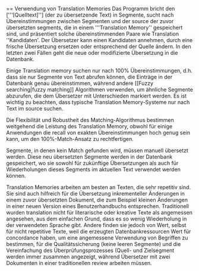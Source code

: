 == Verwendung von Translation Memories Das Programm bricht den ['''[Quelltext]''] (der zu übersetzende Text) in Segmente, sucht nach Übereinstimmungen zwischen Segmenten und der source der zuvor übersetzten segments, die in einem '''Translation Memory'' gespeichert sind, und präsentiert solche übereinstimmenden Paare wie Translation ''Kandidaten'. Der Übersetzer kann einen Kandidaten annehmen, durch eine frische Übersetzung ersetzen oder entsprechend der Quelle ändern. In den letzten zwei Fällen geht die neue oder modifizierte Übersetzung in die Datenbank.

Einige Translation memory suchen nur nach 100% Übereinstimmungen, d.h. dass sie nur Segmente von Text abrufen können, die Einträge in der Datenbank genau übereinstimmen, während andere [[Fuzzy searching|fuzzy matching]] Algorithmen verwenden, um ähnliche Segmente abzurufen, die dem Übersetzer mit Unterschieden markiert werden. Es ist wichtig zu beachten, dass typische Translation Memory-Systeme nur nach Text im source suchen.

Die Flexibilität und Robustheit des Matching-Algorithmus bestimmen weitgehend die Leistung des Translation Memory, obwohl für einige Anwendungen die recall von exakten Übereinstimmungen hoch genug sein kann, um den 100%-Match-Ansatz zu rechtfertigen.

Segmente, in denen kein Match gefunden wird, müssen manuell übersetzt werden. Diese neu übersetzten Segmente werden in der Datenbank gespeichert, wo sie sowohl für zukünftige Übersetzungen als auch für Wiederholungen dieses Segments im aktuellen Text verwendet werden können.

Translation Memories arbeiten am besten an Texten, die sehr repetitiv sind. Sie sind auch hilfreich für die Übersetzung inkrementeller Änderungen in einem zuvor übersetzten Dokument, die zum Beispiel kleinen Änderungen in einer neuen Version eines Benutzerhandbuchs entsprechen. Traditionell wurden translation nicht für literarische oder kreative Texte als angemessen angesehen, aus dem einfachen Grund, dass es so wenig Wiederholung in der verwendeten Sprache gibt. Andere finden sie jedoch von Wert, selbst für nicht repetitive Texte, weil die erzeugten Datenbankressourcen Wert für concordance haben, um eine angemessene Verwendung von Begriffen zu bestimmen, für die Qualitätssicherung (keine leeren Segmente) und die Vereinfachung des Überprüfungsprozesses (Quell- und Zielsegment werden immer zusammen angezeigt, während Übersetzer mit zwei Dokumenten in einer traditionellen review arbeiten müssen.